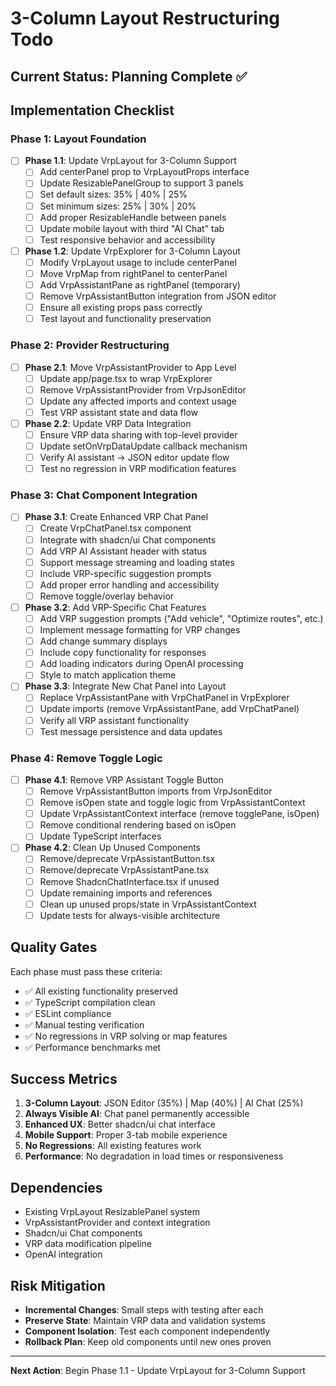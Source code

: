 # 3-Column Layout Restructuring Todo

## Current Status: Planning Complete ✅

## Implementation Checklist

### Phase 1: Layout Foundation

- [ ] **Phase 1.1**: Update VrpLayout for 3-Column Support
  - [ ] Add centerPanel prop to VrpLayoutProps interface
  - [ ] Update ResizablePanelGroup to support 3 panels
  - [ ] Set default sizes: 35% | 40% | 25%
  - [ ] Set minimum sizes: 25% | 30% | 20%
  - [ ] Add proper ResizableHandle between panels
  - [ ] Update mobile layout with third "AI Chat" tab
  - [ ] Test responsive behavior and accessibility

- [ ] **Phase 1.2**: Update VrpExplorer for 3-Column Layout
  - [ ] Modify VrpLayout usage to include centerPanel
  - [ ] Move VrpMap from rightPanel to centerPanel
  - [ ] Add VrpAssistantPane as rightPanel (temporary)
  - [ ] Remove VrpAssistantButton integration from JSON editor
  - [ ] Ensure all existing props pass correctly
  - [ ] Test layout and functionality preservation

### Phase 2: Provider Restructuring

- [ ] **Phase 2.1**: Move VrpAssistantProvider to App Level
  - [ ] Update app/page.tsx to wrap VrpExplorer
  - [ ] Remove VrpAssistantProvider from VrpJsonEditor
  - [ ] Update any affected imports and context usage
  - [ ] Test VRP assistant state and data flow

- [ ] **Phase 2.2**: Update VRP Data Integration
  - [ ] Ensure VRP data sharing with top-level provider
  - [ ] Update setOnVrpDataUpdate callback mechanism
  - [ ] Verify AI assistant → JSON editor update flow
  - [ ] Test no regression in VRP modification features

### Phase 3: Chat Component Integration

- [ ] **Phase 3.1**: Create Enhanced VRP Chat Panel
  - [ ] Create VrpChatPanel.tsx component
  - [ ] Integrate with shadcn/ui Chat components
  - [ ] Add VRP AI Assistant header with status
  - [ ] Support message streaming and loading states
  - [ ] Include VRP-specific suggestion prompts
  - [ ] Add proper error handling and accessibility
  - [ ] Remove toggle/overlay behavior

- [ ] **Phase 3.2**: Add VRP-Specific Chat Features
  - [ ] Add VRP suggestion prompts ("Add vehicle", "Optimize routes", etc.)
  - [ ] Implement message formatting for VRP changes
  - [ ] Add change summary displays
  - [ ] Include copy functionality for responses
  - [ ] Add loading indicators during OpenAI processing
  - [ ] Style to match application theme

- [ ] **Phase 3.3**: Integrate New Chat Panel into Layout
  - [ ] Replace VrpAssistantPane with VrpChatPanel in VrpExplorer
  - [ ] Update imports (remove VrpAssistantPane, add VrpChatPanel)
  - [ ] Verify all VRP assistant functionality
  - [ ] Test message persistence and data updates

### Phase 4: Remove Toggle Logic

- [ ] **Phase 4.1**: Remove VRP Assistant Toggle Button
  - [ ] Remove VrpAssistantButton imports from VrpJsonEditor
  - [ ] Remove isOpen state and toggle logic from VrpAssistantContext
  - [ ] Update VrpAssistantContext interface (remove togglePane, isOpen)
  - [ ] Remove conditional rendering based on isOpen
  - [ ] Update TypeScript interfaces

- [ ] **Phase 4.2**: Clean Up Unused Components
  - [ ] Remove/deprecate VrpAssistantButton.tsx
  - [ ] Remove/deprecate VrpAssistantPane.tsx
  - [ ] Remove ShadcnChatInterface.tsx if unused
  - [ ] Update remaining imports and references
  - [ ] Clean up unused props/state in VrpAssistantContext
  - [ ] Update tests for always-visible architecture

## Quality Gates

Each phase must pass these criteria:
- ✅ All existing functionality preserved
- ✅ TypeScript compilation clean
- ✅ ESLint compliance
- ✅ Manual testing verification
- ✅ No regressions in VRP solving or map features
- ✅ Performance benchmarks met

## Success Metrics

1. **3-Column Layout**: JSON Editor (35%) | Map (40%) | AI Chat (25%)
2. **Always Visible AI**: Chat panel permanently accessible
3. **Enhanced UX**: Better shadcn/ui chat interface
4. **Mobile Support**: Proper 3-tab mobile experience
5. **No Regressions**: All existing features work
6. **Performance**: No degradation in load times or responsiveness

## Dependencies

- Existing VrpLayout ResizablePanel system
- VrpAssistantProvider and context integration
- Shadcn/ui Chat components
- VRP data modification pipeline
- OpenAI integration

## Risk Mitigation

- **Incremental Changes**: Small steps with testing after each
- **Preserve State**: Maintain VRP data and validation systems
- **Component Isolation**: Test each component independently
- **Rollback Plan**: Keep old components until new ones proven

---

**Next Action**: Begin Phase 1.1 - Update VrpLayout for 3-Column Support